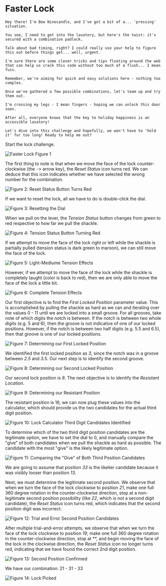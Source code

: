 # Faster Lock

```
Hey there! I'm Bow Ninecandle, and I've got a bit of a... 'pressing' situation.

You see, I need to get into the lavatory, but here's the twist: it's secured with a combination padlock.

Talk about bad timing, right? I could really use your help to figure this out before things get... well, urgent.

I'm sure there are some clever tricks and tips floating around the web that can help us crack this code without too much of a flush... I mean fuss.

Remember, we're aiming for quick and easy solutions here - nothing too complex.

Once we've gathered a few possible combinations, let's team up and try them out.

I'm crossing my legs - I mean fingers - hoping we can unlock this door soon.

After all, everyone knows that the key to holiday happiness is an accessible lavatory!

Let's dive into this challenge and hopefully, we won't have to 'hold it' for too long! Ready to help me out?
```

Start the lock challenge.

![Faster Lock Figure 1](/img/faster-lock-1.png)

The first thing to note is that when we move the face of the lock counter-clockwise (the <kbd>-></kbd> arrow key), the *Reset Status* icon turns red. We can deduce that this icon indicates whether we have selected the wrong number for the combination.

![Figure 2: *Reset Status* Button Turns Red](/gif/faster-reset-red.gif)

If we want to reset the lock, all we have to do is double-click the dial.

![Figure 3: Resetting the Dial](/gif/reset-dial.gif)

When we pull on the lever, the *Tension Status* button changes from green to red respective to how far we pull the shackle.

![Figure 4: *Tension Status* Button Turning Red](/gif/faster-tension.gif)

If we attempt to move the face of the lock right or left while the shackle is partially pulled (tension status is dark green to maroon), we can still move the face of the lock.

![Figure 5: Light-Mediume Tension Effects](/gif/mid-tension.gif)

However, if we attempt to move the face of the lock while the shackle is completely taught (color is back to red), then we are only able to move the face of the lock a little bit.

![Figure 6: Complete Tension Effects](/gif/complete-tension.gif)

Our first objective is to find the *First Locked Position* parameter value. This is accomplished by pulling the shackle as hard as we can and iterating over the values 0 - 11 until we are locked into a small groove. For all grooves, take note of which digits the notch is between. If the notch is between two whole digits (e.g. 5 and 6), then the groove is not indicative of one of our locked positions. However, if the notch is between two half digits (e.g. 5.5 and 6.5), then that groove is one of our locked positions.

![Figure 7: Determining our First Locked Position](/gif/first-position.gif)

We identified the first locked position as *3*, since the notch was in a groove between *2.5* and *3.5*. Our next step is to identify the second groove. 

![Figure 8: Determining our Second Locked Position](/gif/second-position.gif)

Our second lock position is *8*. The next objective is to identify the *Resistant Location*. 

![Figure 9: Determining our Resistant Position](/gif/resistant-position.gif)

The resistant position is 16, we can now plug these values into the calculator, which should provide us the two candidates for the actual third digit position.

![Figure 10: Lock Calculator Third Digit Candidates Identified](/img/lock-calculator-1.png)

To determine which of the two third digit position candidates are the legitimate option, we have to set the dial to 0, and manually compare the "give" of both candidates when we pull the shackle as hard as possible. The candidate with the most "give" is the likely legitimate option.

![Figure 11: Comparing the "Give" of Both Third Position Candidates](/gif/third-position-candidates.gif)

We are going to assume that position *33* is the likelier candidate because it was visibly looser than position *13*.

Next, we must determine the legitimate second position. We observe that when we turn the face of the lock clockwise to position *21*, make one full 360 degree rotation in the counter-clockwise direction, stop at a non-legitimate second position possibility (like *22*, which is not a second digit candidate), the *Reset Status* icon turns red, which indicates that the second position digit was incorrect.

![Figure 12: Trial and Error Second Position Candidates](/gif/second-position-candidates.gif)

After multiple trial-and-error attempts, we observe that when we turn the face of the lock clockwise to position *19*, make one full 360 degree rotation in the counter-clockwise direction, stop at **, and begin moving the face of the lock in the clockwise direction, the *Reset Status* icon no longer turns red, indicating that we have found the correct 2nd digit position.

![Figure 13: Second Position Confirmed](/gif/second-position-confirmed.gif)

We have our combination: 21 - 31 - 33

![Figure 14: Lock Picked](/gif/lock-picked.gif)

